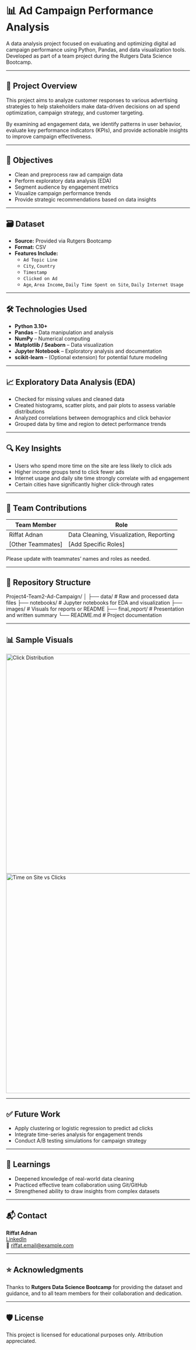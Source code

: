 # 📊 Ad Campaign Performance Analysis

A data analysis project focused on evaluating and optimizing digital ad campaign performance using Python, Pandas, and data visualization tools. Developed as part of a team project during the Rutgers Data Science Bootcamp.

---

## 🚀 Project Overview

This project aims to analyze customer responses to various advertising strategies to help stakeholders make data-driven decisions on ad spend optimization, campaign strategy, and customer targeting.

By examining ad engagement data, we identify patterns in user behavior, evaluate key performance indicators (KPIs), and provide actionable insights to improve campaign effectiveness.

---

## 🧠 Objectives

- Clean and preprocess raw ad campaign data
- Perform exploratory data analysis (EDA)
- Segment audience by engagement metrics
- Visualize campaign performance trends
- Provide strategic recommendations based on data insights

---

## 🗃️ Dataset

- **Source:** Provided via Rutgers Bootcamp
- **Format:** CSV
- **Features Include:**
  - `Ad Topic Line`
  - `City`, `Country`
  - `Timestamp`
  - `Clicked on Ad`
  - `Age`, `Area Income`, `Daily Time Spent on Site`, `Daily Internet Usage`

---

## 🛠️ Technologies Used

- **Python 3.10+**
- **Pandas** – Data manipulation and analysis
- **NumPy** – Numerical computing
- **Matplotlib / Seaborn** – Data visualization
- **Jupyter Notebook** – Exploratory analysis and documentation
- **scikit-learn** – (Optional extension) for potential future modeling

---

## 📈 Exploratory Data Analysis (EDA)

- Checked for missing values and cleaned data
- Created histograms, scatter plots, and pair plots to assess variable distributions
- Analyzed correlations between demographics and click behavior
- Grouped data by time and region to detect performance trends

---

## 🔍 Key Insights

- Users who spend more time on the site are less likely to click ads
- Higher income groups tend to click fewer ads
- Internet usage and daily site time strongly correlate with ad engagement
- Certain cities have significantly higher click-through rates

---

## 🧩 Team Contributions

| Team Member | Role |
|-------------|------|
| Riffat Adnan | Data Cleaning, Visualization, Reporting |
| [Other Teammates] | [Add Specific Roles] |

Please update with teammates’ names and roles as needed.

---

## 📁 Repository Structure

Project4-Team2-Ad-Campaign/
│
├── data/ # Raw and processed data files
├── notebooks/ # Jupyter notebooks for EDA and visualization
├── images/ # Visuals for reports or README
├── final_report/ # Presentation and written summary
└── README.md # Project documentation


---

## 📊 Sample Visuals

<img src="images/ad-click-distribution.png" alt="Click Distribution" width="600"/>
<img src="images/time-vs-clicks.png" alt="Time on Site vs Clicks" width="600"/>

---

## ✅ Future Work

- Apply clustering or logistic regression to predict ad clicks
- Integrate time-series analysis for engagement trends
- Conduct A/B testing simulations for campaign strategy

---

## 🧠 Learnings

- Deepened knowledge of real-world data cleaning
- Practiced effective team collaboration using Git/GitHub
- Strengthened ability to draw insights from complex datasets

---

## 📬 Contact

**Riffat Adnan**  
[LinkedIn](https://www.linkedin.com/in/riffat-adnan-7465421b6)  
📧 riffat.email@example.com

---

## ⭐ Acknowledgments

Thanks to **Rutgers Data Science Bootcamp** for providing the dataset and guidance, and to all team members for their collaboration and dedication.

---

## 🛡️ License

This project is licensed for educational purposes only. Attribution appreciated.

